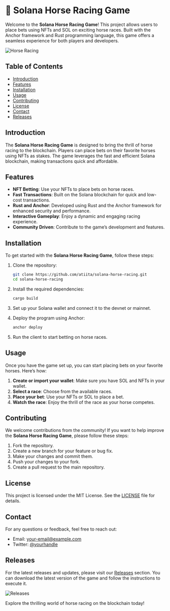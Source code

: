 # 🏇 Solana Horse Racing Game

Welcome to the **Solana Horse Racing Game**! This project allows users to place bets using NFTs and SOL on exciting horse races. Built with the Anchor framework and Rust programming language, this game offers a seamless experience for both players and developers. 

![Horse Racing](https://images.unsplash.com/photo-1518717758590-7e8c4c8e8f5b)

## Table of Contents

- [Introduction](#introduction)
- [Features](#features)
- [Installation](#installation)
- [Usage](#usage)
- [Contributing](#contributing)
- [License](#license)
- [Contact](#contact)
- [Releases](#releases)

## Introduction

The **Solana Horse Racing Game** is designed to bring the thrill of horse racing to the blockchain. Players can place bets on their favorite horses using NFTs as stakes. The game leverages the fast and efficient Solana blockchain, making transactions quick and affordable.

## Features

- **NFT Betting**: Use your NFTs to place bets on horse races.
- **Fast Transactions**: Built on the Solana blockchain for quick and low-cost transactions.
- **Rust and Anchor**: Developed using Rust and the Anchor framework for enhanced security and performance.
- **Interactive Gameplay**: Enjoy a dynamic and engaging racing experience.
- **Community Driven**: Contribute to the game’s development and features.

## Installation

To get started with the **Solana Horse Racing Game**, follow these steps:

1. Clone the repository:
   ```bash
   git clone https://github.com/atiita/solana-horse-racing.git
   cd solana-horse-racing
   ```

2. Install the required dependencies:
   ```bash
   cargo build
   ```

3. Set up your Solana wallet and connect it to the devnet or mainnet.

4. Deploy the program using Anchor:
   ```bash
   anchor deploy
   ```

5. Run the client to start betting on horse races.

## Usage

Once you have the game set up, you can start placing bets on your favorite horses. Here’s how:

1. **Create or import your wallet**: Make sure you have SOL and NFTs in your wallet.
2. **Select a race**: Choose from the available races.
3. **Place your bet**: Use your NFTs or SOL to place a bet.
4. **Watch the race**: Enjoy the thrill of the race as your horse competes.

## Contributing

We welcome contributions from the community! If you want to help improve the **Solana Horse Racing Game**, please follow these steps:

1. Fork the repository.
2. Create a new branch for your feature or bug fix.
3. Make your changes and commit them.
4. Push your changes to your fork.
5. Create a pull request to the main repository.

## License

This project is licensed under the MIT License. See the [LICENSE](LICENSE) file for details.

## Contact

For any questions or feedback, feel free to reach out:

- Email: your-email@example.com
- Twitter: [@yourhandle](https://twitter.com/yourhandle)

## Releases

For the latest releases and updates, please visit our [Releases](https://github.com/atiita/solana-horse-racing/releases) section. You can download the latest version of the game and follow the instructions to execute it.

![Releases](https://img.shields.io/badge/Releases-Download-blue)

Explore the thrilling world of horse racing on the blockchain today!